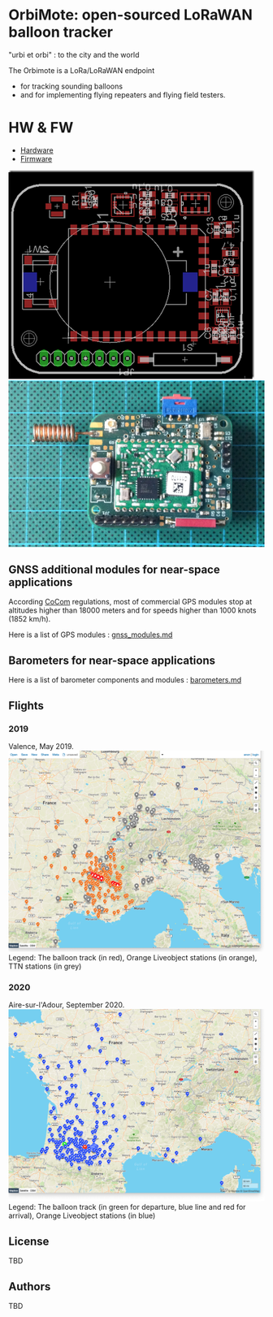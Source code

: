 # OrbiMote: open-sourced LoRaWAN balloon tracker

"urbi et orbi" : to the city and the world

The Orbimote is a LoRa/LoRaWAN endpoint
* for tracking sounding balloons
* and for implementing flying repeaters and flying field testers.

# HW & FW
* [Hardware](./hardware)
* [Firmware](./firmware)

![OrbiMote Schematic](./images/orbimote-design.png)
![OrbiMote](./images/orbimote.jpg)

## GNSS additional modules for near-space applications

According [CoCom](https://en.wikipedia.org/wiki/CoCom) regulations, most of commercial GPS modules stop at altitudes higher than 18000 meters and for speeds higher than 1000 knots (1852 km/h).

Here is a list of GPS modules : [gnss_modules.md](./gnss_modules.md)

## Barometers for near-space applications

Here is a list of barometer components and modules : [barometers.md](./barometers.md)

## Flights

### 2019
Valence, May 2019.
![Valence](./images/valence-balloon-liveobject+ttn-2019.png)
Legend: The balloon track (in red), Orange Liveobject stations (in orange), TTN stations (in grey)
### 2020
Aire-sur-l'Adour, September 2020.
![Aire-sur-l'Adour](./images/cnes-balloon-liveobject-2020.png)
Legend: The balloon track (in green for departure, blue line and red for arrival), Orange Liveobject stations (in blue)

## License
TBD

## Authors
TBD
